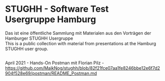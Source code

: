 # STUGHH - Software Test Usergruppe Hamburg

Das ist eine öffentliche Sammlung mit Materialen aus den Vorträgen der Hamburger STUGHH Usergruppe  
This is a public collection with material from presentations at the Hamburg STUGHH user group.

##
April 2021 - Hands-On Postman mit Florian Pilz - https://github.com/MaikNog/stughh/blob/82f21fce07aa1fe8246bbe12e6f7d2904f528e69/postman/README_Postman.md
